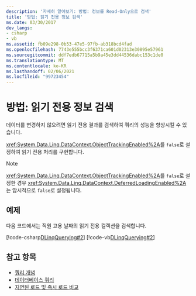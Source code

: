 ```yaml
---
description: '자세히 알아보기: 방법: 정보를 Read-Only으로 검색'
title: '방법: 읽기 전용 정보 검색'
ms.date: 03/30/2017
dev_langs:
- csharp
- vb
ms.assetid: fb09e298-0b53-47e5-97fb-ab318bcd4fad
ms.openlocfilehash: 7743e555bcc3f6371ca601d02313e30895e57961
ms.sourcegitcommit: ddf7edb67715a5b9a45e3dd44536dabc153c1de0
ms.translationtype: MT
ms.contentlocale: ko-KR
ms.lasthandoff: 02/06/2021
ms.locfileid: "99723454"
---
```

# <a name="how-to-retrieve-information-as-read-only"></a>방법: 읽기 전용 정보 검색

데이터를 변경하지 않으려면 읽기 전용 결과를 검색하여 쿼리의 성능을 향상시킬 수 있습니다.  
  
 <xref:System.Data.Linq.DataContext.ObjectTrackingEnabled%2A>를 `false`로 설정하여 읽기 전용 처리를 구현합니다.  
  
> [!NOTE]
> <xref:System.Data.Linq.DataContext.ObjectTrackingEnabled%2A>를 `false`로 설정한 경우 <xref:System.Data.Linq.DataContext.DeferredLoadingEnabled%2A>는 암시적으로 `false`로 설정됩니다.  
  
## <a name="example"></a>예제  

 다음 코드에서는 직원 고용 날짜의 읽기 전용 컬렉션을 검색합니다.  
  
 [!code-csharp[DLinqQuerying#2](../../../../../../samples/snippets/csharp/VS_Snippets_Data/DLinqQuerying/cs/Program.cs#2)]
 [!code-vb[DLinqQuerying#2](../../../../../../samples/snippets/visualbasic/VS_Snippets_Data/DLinqQuerying/vb/Module1.vb#2)]  
  
## <a name="see-also"></a>참고 항목

- [쿼리 개념](query-concepts.md)
- [데이터베이스 쿼리](querying-the-database.md)
- [지연된 로드 및 즉시 로드 비교](deferred-versus-immediate-loading.md)
